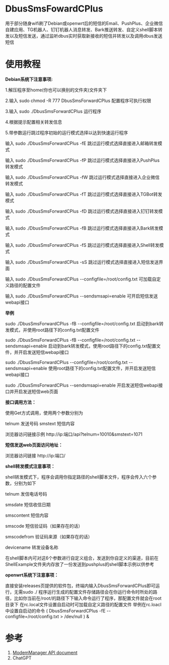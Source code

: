 # DbusSmsFowardCPlus
用于部分随身wifi刷了Debian或openwrt后的短信的Email、PushPlus、企业微信自建应用、TG机器人、钉钉机器人消息转发、Bark推送转发、自定义shell脚本转发以及短信发送，通过监听dbus实时获取新接收的短信并转发以及调用dbus发送短信
# 使用教程

**Debian系统下注意事项:**

1.解压程序至home(你也可以换别的文件夹)文件夹下

2.输入 
sudo chmod -R 777 DbusSmsForwardCPlus
配置程序可执行权限

3.输入
sudo ./DbusSmsForwardCPlus
运行程序

4.根据提示配置相关转发信息

5.带参数运行跳过程序初始的运行模式选择以达到快速运行程序

输入
sudo ./DbusSmsForwardCPlus -fE
跳过运行模式选择直接进入邮箱转发模式

输入
sudo ./DbusSmsForwardCPlus -fP
跳过运行模式选择直接进入PushPlus转发模式

输入
sudo ./DbusSmsForwardCPlus -fW
跳过运行模式选择直接进入企业微信转发模式

输入
sudo ./DbusSmsForwardCPlus -fT
跳过运行模式选择直接进入TGBot转发模式

输入
sudo ./DbusSmsForwardCPlus -fD
跳过运行模式选择直接进入钉钉转发模式

输入
sudo ./DbusSmsForwardCPlus -fB
跳过运行模式选择直接进入Bark转发模式

输入
sudo ./DbusSmsForwardCPlus -fS
跳过运行模式选择直接进入Shell转发模式

输入
sudo ./DbusSmsForwardCPlus -sS
跳过运行模式选择直接进入短信发送界面

输入
sudo ./DbusSmsForwardCPlus --configfile=/root/config.txt
可加载自定义路径的配置文件

输入
sudo ./DbusSmsForwardCPlus --sendsmsapi=enable
可开启短信发送webapi接口

**举例**

sudo ./DbusSmsForwardCPlus -fB --configfile=/root/config.txt
启动到bark转发模式，并使用root路径下的config.txt配置文件

sudo ./DbusSmsForwardCPlus -fB --configfile=/root/config.txt --sendsmsapi=enable
启动到bark转发模式，使用root路径下的config.txt配置文件，并开启发送短信webapi接口

sudo ./DbusSmsForwardCPlus --configfile=/root/config.txt --sendsmsapi=enable
使用root路径下的config.txt配置文件，并开启发送短信webapi接口

sudo ./DbusSmsForwardCPlus --sendsmsapi=enable
开启发送短信webapi接口并开启发送短信web页面

**接口调用方法：**

使用Get方式调用，使用两个参数分别为

telnum 发送号码
smstext 短信内容

浏览器访问链接示例
http://ip:端口/api?telnum=10010&smstext=1071

**短信发送web页面访问地址：**

浏览器访问链接
http://ip:端口/

**shell转发模式注意事项：**

shell转发模式下，程序会调用你指定路径的shell脚本文件，程序会传入六个参数，分别为如下

telnum 发信电话号码

smsdate 短信收信日期

smscontent 短信内容

smscode 短信验证码（如果存在的话）

smscodefrom 验证码来源（如果存在的话）

devicename 转发设备名称

在shell脚本内可对这6个参数进行自定义组合，发送到你自定义的渠道，目前在ShellExample文件夹内存放了一份发送到pushplus的shell脚本示例以供参考

**openwrt系统下注意事项：**

直接安装releases页提供的软件包，终端内输入DbusSmsForwardCPlus即可运行，无需sudo ./
程序运行生成的配置文件存储路径会在你运行命令时所处的路径，比如你当前在/root/的路径下下输入命令运行了程序，那配置文件就会在root目录下
在rc.local文件设置自启动时可加载自定义路径的配置文件
举例在rc.loacl中设置自启动的命令
( DbusSmsForwardCPlus -fE --configfile=/root/config.txt > /dev/null ) &


# 参考
1. [ModemManager API document](https://www.freedesktop.org/software/ModemManager/api/latest/)
2. ChatGPT
